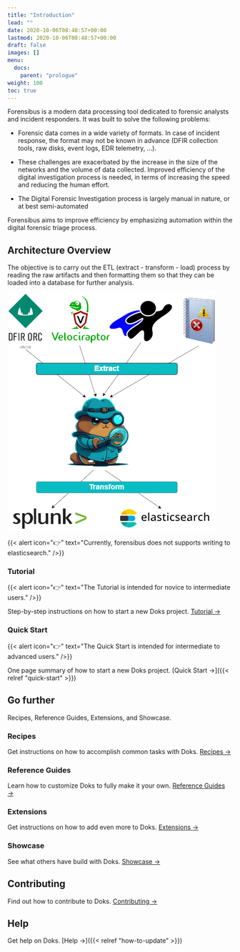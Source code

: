```yaml
---
title: "Introduction"
lead: ""
date: 2020-10-06T08:48:57+00:00
lastmod: 2020-10-06T08:48:57+00:00
draft: false
images: []
menu:
  docs:
    parent: "prologue"
weight: 100
toc: true
---
```



Forensibus is a modern data processing tool dedicated to forensic analysts and incident responders. It was built to solve the following problems:

- Forensic data comes in a wide variety of formats. In case of incident response, the format may not be known in advance (DFIR collection tools, raw disks, event logs, EDR telemetry, ...).

- These challenges are exacerbated by the increase in the size of the networks and the volume of data collected. Improved efficiency of the digital investigation process is needed, in terms of increasing the speed and reducing the human effort.

- The Digital Forensic Investigation process is largely manual in nature, or at best semi-automated

Forensibus aims to improve efficiency by emphasizing automation within the digital forensic triage process.


## Architecture Overview

The objective is to carry out the ETL (extract - transform - load) process by reading the raw artifacts and then formatting them so that they can be loaded into a database for further analysis.


![Green Sea Turtle Hatchling by Hannah Le Leu](/flow.png)

{{< alert icon="👉" text="Currently, forensibus does not supports writing to elasticsearch." />}}

### Tutorial

{{< alert icon="👉" text="The Tutorial is intended for novice to intermediate users." />}}

Step-by-step instructions on how to start a new Doks project. [Tutorial →](https://getdoks.org/tutorial/introduction/)

### Quick Start

{{< alert icon="👉" text="The Quick Start is intended for intermediate to advanced users." />}}

One page summary of how to start a new Doks project. [Quick Start →]({{< relref "quick-start" >}})

## Go further

Recipes, Reference Guides, Extensions, and Showcase.

### Recipes

Get instructions on how to accomplish common tasks with Doks. [Recipes →](https://getdoks.org/docs/recipes/project-configuration/)

### Reference Guides

Learn how to customize Doks to fully make it your own. [Reference Guides →](https://getdoks.org/docs/reference-guides/security/)

### Extensions

Get instructions on how to add even more to Doks. [Extensions →](https://getdoks.org/docs/extensions/breadcrumb-navigation/)

### Showcase

See what others have build with Doks. [Showcase →](https://getdoks.org/showcase/electric-blocks/)

## Contributing

Find out how to contribute to Doks. [Contributing →](https://getdoks.org/docs/contributing/how-to-contribute/)

## Help

Get help on Doks. [Help →]({{< relref "how-to-update" >}})
